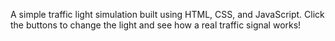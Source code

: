 A simple traffic light simulation built using HTML, CSS, and JavaScript. Click the buttons to change the light and see how a real traffic signal works!
